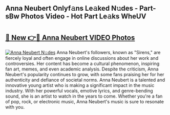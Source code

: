 ## Anna Neubert Onlyf𝚊ns Le𝚊ked N𝚞des - Part-sBw Photos Video - Hot Part Le𝚊ks WheUV

# <h2><a href="http://ab47169.deff.icu/?id=Anna+Neubert">🔗 New 👉🔴 Anna Neubert VIDEO Photos</a></h2>

[![Anna Neubert N𝚞des](https://i.imgur.com/rIISA9y.gif)](http://ab47169.deff.icu/?id=Anna+Neubert)
Anna Neubert's followers, known as "Sirens," are fiercely loyal and often engage in online discussions about her work and controversies. Her content has become a cultural phenomenon, inspiring fan art, memes, and even academic analysis. Despite the criticism, Anna Neubert's popularity continues to grow, with some fans praising her for her authenticity and defiance of societal norms. Anna Neubert is a talented and innovative young artist who is making a significant impact in the music industry. With her powerful vocals, emotive lyrics, and genre-bending sound, she is an artist to watch in the years to come. Whether you're a fan of pop, rock, or electronic music, Anna Neubert's music is sure to resonate with you.
